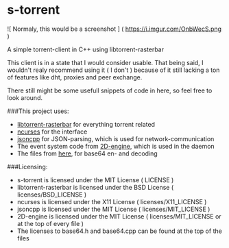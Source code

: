 s-torrent
=========

![ Normaly, this would be a screenshot ] ( https://i.imgur.com/OnbWecS.png )

A simple torrent-client in C++ using libtorrent-rasterbar

This client is in a state that I would consider usable. That being said, I wouldn't realy recommend using it
( I don't ) because of it still lacking a ton of features like dht, proxies and peer exchange.

There still might be some usefull snippets of code in here, so feel free to look around.

###This project uses:
* [libtorrent-rasterbar](http://www.rasterbar.com/products/libtorrent/) for everything torrent related
* [ncurses](https://www.gnu.org/software/ncurses/) for the interface
* [jsoncpp](https://github.com/open-source-parsers/jsoncpp) for JSON-parsing, which is used for network-communication
* The event system code from [2D-engine](https://github.com/firecoders/2D-engine), which is used in the daemon
* The files from [here](http://www.adp-gmbh.ch/cpp/common/base64.html), for base64 en- and decoding

###Licensing:
* s-torrent is licensed under the MIT License ( LICENSE )
* libtorrent-rasterbar is licensed under the BSD License ( licenses/BSD_LICENSE )
* ncurses is licensed under the X11 License ( licenses/X11_LICENSE )
* jsoncpp is licensed under the MIT License ( licenses/MIT_LICENSE )
* 2D-engine is licensed under the MIT License ( licenses/MIT_LICENSE or at the top of every file )
* The licenses to base64.h and base64.cpp can be found at the top of the files
